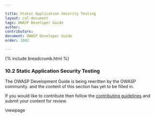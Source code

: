 ```yaml
---

title: Static Application Security Testing
layout: col-document
tags: OWASP Developer Guide
author:
contributors:
document: OWASP Developer Guide
order: 1002

---
```


{% include breadcrumb.html %}

### 10.2 Static Application Security Testing

The OWASP Development Guide is being rewritten by the OWASP community.
and the content of this section has yet to be filled in.

If you would like to contribute then follow the
[contributing guidelines](https://github.com/OWASP/www-project-developer-guide/blob/main/CONTRIBUTING.md)
and submit your content for review.

\newpage
